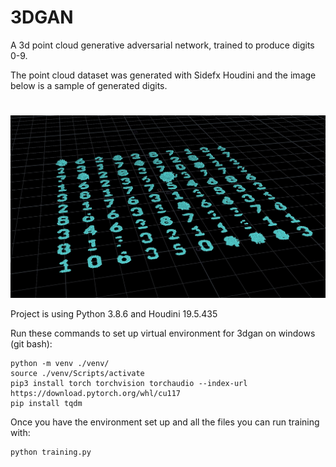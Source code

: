 # 3DGAN
A 3d point cloud generative adversarial network, trained to produce digits 0-9.

The point cloud dataset was generated with Sidefx Houdini and the image below is a sample of generated digits.

# 
![plot](./3dgan/img/numbers.jpg)


Project is using Python 3.8.6 and Houdini 19.5.435

Run these commands to set up virtual environment for 3dgan on windows (git bash):
```
python -m venv ./venv/
source ./venv/Scripts/activate
pip3 install torch torchvision torchaudio --index-url https://download.pytorch.org/whl/cu117
pip install tqdm
```

Once you have the environment set up and all the files you can run training with:
```
python training.py
```

